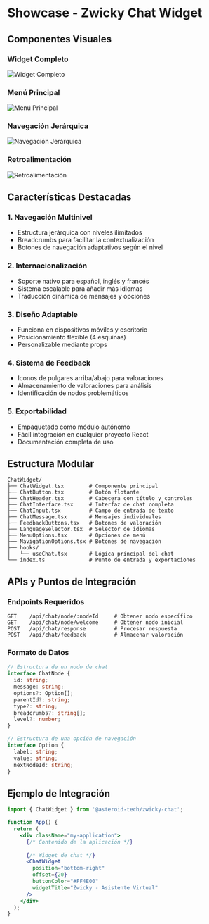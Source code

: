 # Showcase - Zwicky Chat Widget

## Componentes Visuales

### Widget Completo
![Widget Completo](attached_assets/image_1746546174341.png)

### Menú Principal 
![Menú Principal](attached_assets/image_1746546872857.png)

### Navegación Jerárquica
![Navegación Jerárquica](attached_assets/image_1746546892084.png)

### Retroalimentación
![Retroalimentación](attached_assets/image_1746552925584.png)

## Características Destacadas

### 1. Navegación Multinivel
- Estructura jerárquica con niveles ilimitados
- Breadcrumbs para facilitar la contextualización 
- Botones de navegación adaptativos según el nivel

### 2. Internacionalización
- Soporte nativo para español, inglés y francés
- Sistema escalable para añadir más idiomas
- Traducción dinámica de mensajes y opciones

### 3. Diseño Adaptable
- Funciona en dispositivos móviles y escritorio
- Posicionamiento flexible (4 esquinas)
- Personalizable mediante props

### 4. Sistema de Feedback
- Iconos de pulgares arriba/abajo para valoraciones
- Almacenamiento de valoraciones para análisis
- Identificación de nodos problemáticos

### 5. Exportabilidad
- Empaquetado como módulo autónomo
- Fácil integración en cualquier proyecto React
- Documentación completa de uso

## Estructura Modular

```
ChatWidget/
├── ChatWidget.tsx        # Componente principal
├── ChatButton.tsx        # Botón flotante
├── ChatHeader.tsx        # Cabecera con título y controles
├── ChatInterface.tsx     # Interfaz de chat completa
├── ChatInput.tsx         # Campo de entrada de texto
├── ChatMessage.tsx       # Mensajes individuales
├── FeedbackButtons.tsx   # Botones de valoración
├── LanguageSelector.tsx  # Selector de idiomas
├── MenuOptions.tsx       # Opciones de menú
├── NavigationOptions.tsx # Botones de navegación
├── hooks/
│   └── useChat.tsx       # Lógica principal del chat
└── index.ts              # Punto de entrada y exportaciones
```

## APIs y Puntos de Integración

### Endpoints Requeridos

```
GET    /api/chat/node/:nodeId     # Obtener nodo específico
GET    /api/chat/node/welcome     # Obtener nodo inicial
POST   /api/chat/response         # Procesar respuesta
POST   /api/chat/feedback         # Almacenar valoración
```

### Formato de Datos

```typescript
// Estructura de un nodo de chat
interface ChatNode {
  id: string;
  message: string;
  options?: Option[];
  parentId?: string;
  type?: string;
  breadcrumbs?: string[];
  level?: number;
}

// Estructura de una opción de navegación
interface Option {
  label: string;
  value: string;
  nextNodeId: string;
}
```

## Ejemplo de Integración

```jsx
import { ChatWidget } from '@asteroid-tech/zwicky-chat';

function App() {
  return (
    <div className="my-application">
      {/* Contenido de la aplicación */}
      
      {/* Widget de chat */}
      <ChatWidget 
        position="bottom-right"
        offset={20}
        buttonColor="#FF4E00"
        widgetTitle="Zwicky - Asistente Virtual"
      />
    </div>
  );
}
```
